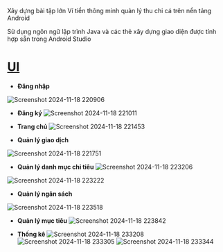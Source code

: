 Xây dựng bài tập lớn Ví tiền thông minh quản lý thu chi cá  trên nền tảng Android 

Sử dụng ngôn ngữ lập trình Java và các thẻ xây dựng giao diện được tính hợp sẵn trong Android Studio
# [**UI**](#ui)

- **Đăng nhập**


![Screenshot 2024-11-18 220906](https://github.com/user-attachments/assets/dd0bec32-de4f-4d4a-b214-03c5c864b5fb)


- **Đăng ký**
![Screenshot 2024-11-18 221011](https://github.com/user-attachments/assets/339096ce-8752-4a6d-8e99-39e7c8143fc7)


- **Trang chủ**
![Screenshot 2024-11-18 221453](https://github.com/user-attachments/assets/01068b43-84ca-4329-8c2d-f71212556081)

- **Quản lý giao dịch**

![Screenshot 2024-11-18 221751](https://github.com/user-attachments/assets/118cb9ba-b684-4fe5-a324-a1ca033c2d62)


- **Quản lý danh mục chi tiêu**
![Screenshot 2024-11-18 223206](https://github.com/user-attachments/assets/df134a6f-8c59-47f2-b7ca-b004f121df4a)

![Screenshot 2024-11-18 223222](https://github.com/user-attachments/assets/357ee9b1-079b-45c9-b87c-df430b2e19a6)

- **Quản lý ngân sách**

![Screenshot 2024-11-18 223518](https://github.com/user-attachments/assets/df91daf5-2c07-4a96-857b-68fcf655976f)

- **Quản lý mục tiêu**
![Screenshot 2024-11-18 223842](https://github.com/user-attachments/assets/6d68ebe2-2501-44f7-858d-27348d086e5f)


- **Thống kê**
![Screenshot 2024-11-18 233208](https://github.com/user-attachments/assets/a2e827b0-850a-44bc-a4b5-06672a2f2ed7)
![Screenshot 2024-11-18 233305](https://github.com/user-attachments/assets/f625fc6a-3358-4b6b-af22-c07068d759f4)
![Screenshot 2024-11-18 233344](https://github.com/user-attachments/assets/e696de18-3c51-4c1c-b0d8-a0691066f05c)

